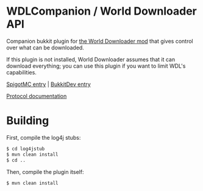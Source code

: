 # WDLCompanion / World Downloader API

Companion bukkit plugin for [the World Downloader mod](https://github.com/Pokechu22/WorldDownloader) that gives control over what can be downloaded.

If this plugin is not installed, World Downloader assumes that it can download everything; you can use this plugin if you want to limit WDL's capabilities.

[SpigotMC entry](https://www.spigotmc.org/resources/world-downloader-api-wdlcompanion.19950/) | [BukkitDev entry](http://dev.bukkit.org/bukkit-plugins/wdl-companion/)

[Protocol documentation](http://wiki.vg/Plugin_channels/World_downloader)

# Building

First, compile the log4j stubs:

```bash
$ cd log4jstub
$ mvn clean install
$ cd ..
```

Then, compile the plugin itself:

```
$ mvn clean install
```